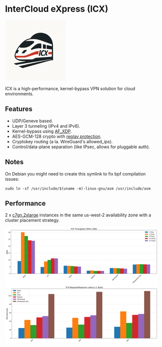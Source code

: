 # InterCloud eXpress (ICX)

<img src="./assets/icx.png" alt="ICX Logo" width="200"/>

ICX is a high-performance, kernel-bypass VPN solution for cloud environments.

## Features

* UDP/Geneve based.
* Layer 3 tunneling (IPv4 and IPv6).
* Kernel-bypass using [AF_XDP](https://docs.kernel.org/networking/af_xdp.html).
* AES-GCM-128 crypto with [replay protection](https://datatracker.ietf.org/doc/html/rfc6479).
* Cryptokey routing (a la. WireGuard's allowed_ips).
* Control/data-plane separation (like IPsec, allows for pluggable auth).

## Notes

On Debian you might need to create this symlink to fix bpf compilation issues:

```shell
sudo ln -sf /usr/include/$(uname -m)-linux-gnu/asm /usr/include/asm
```

## Performance

2 x [c7gn.2xlarge](https://aws.amazon.com/ec2/instance-types/c7g/) instances in the same us-west-2 availability zone with a cluster placement strategy.

<img src="./assets/throughput.png" alt="ICX Throughput" width="800"/>

<img src="./assets/latency.png" alt="ICX Round Trip Latency" width="800"/>
